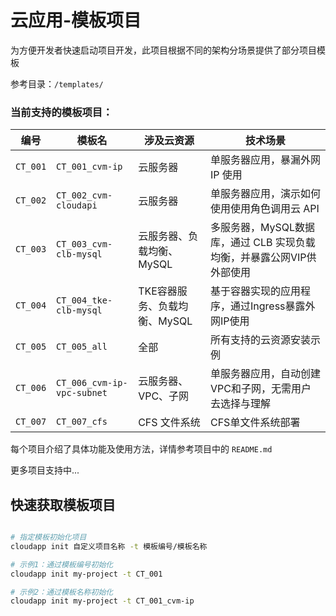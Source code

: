 # 云应用-模板项目

为方便开发者快速启动项目开发，此项目根据不同的架构分场景提供了部分项目模板

参考目录：`/templates/`

### 当前支持的模板项目：

编号 | 模板名 | 涉及云资源 | 技术场景
-----|------|-------------|-----------
`CT_001` | `CT_001_cvm-ip` | 云服务器 | 单服务器应用，暴漏外网 IP 使用
`CT_002` | `CT_002_cvm-cloudapi` | 云服务器 | 单服务器应用，演示如何使用使用角色调用云 API
`CT_003` | `CT_003_cvm-clb-mysql` | 云服务器、负载均衡、MySQL | 多服务器，MySQL数据库，通过 CLB 实现负载均衡，并暴露公网VIP供外部使用
`CT_004` | `CT_004_tke-clb-mysql` | TKE容器服务、负载均衡、MySQL | 基于容器实现的应用程序，通过Ingress暴露外网IP使用
`CT_005` | `CT_005_all` | 全部 | 所有支持的云资源安装示例
`CT_006` | `CT_006_cvm-ip-vpc-subnet` | 云服务器、VPC、子网 | 单服务器应用，自动创建VPC和子网，无需用户去选择与理解
`CT_007` | `CT_007_cfs` | CFS 文件系统 | CFS单文件系统部署


每个项目介绍了具体功能及使用方法，详情参考项目中的 `README.md`

更多项目支持中...

## 快速获取模板项目

```bash

# 指定模板初始化项目
cloudapp init 自定义项目名称 -t 模板编号/模板名称

# 示例1：通过模板编号初始化
cloudapp init my-project -t CT_001

# 示例2：通过模板名称初始化
cloudapp init my-project -t CT_001_cvm-ip

```

